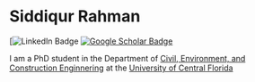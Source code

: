 # Siddiqur Rahman
[![LinkedIn Badge](www.linkedin.com/in/msrahman21)
[![Google Scholar Badge](https://img.shields.io/badge/Google%20Scholar-darkblue?logo=googlescholar&logoColor=white)](https://scholar.google.com/citations?user=KtDRm00AAAAJ&hl=en)

I am a PhD student in the Department of [Civil, Environment, and Construction Enginnering](https://www.cece.ucf.edu/) at the [University of Central Florida](https://www.ucf.edu/)
